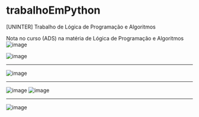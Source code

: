 # trabalhoEmPython
[UNINTER] Trabalho de Lógica de Programação e Algoritmos

Nota no curso (ADS) na matéria de Lógica de Programação e Algoritmos
![image](https://github.com/rafaprzygo/trabalhoEmPython/assets/115998567/7b2b42ab-f4a0-4e31-8f9c-e0e789780eb5)


![image](https://github.com/rafaprzygo/trabalhoEmPython/assets/115998567/f19f5f70-e13e-4d36-94c3-f86c61f743b4)
___________________________________________________________________________________________________________________
![image](https://github.com/rafaprzygo/trabalhoEmPython/assets/115998567/2df8f7d7-82eb-4274-ab4a-4d7c010dddfd)
___________________________________________________________________________________________________________________
![image](https://github.com/rafaprzygo/trabalhoEmPython/assets/115998567/a3b2f433-5c3a-4a6b-a519-a243a2c3952b)
![image](https://github.com/rafaprzygo/trabalhoEmPython/assets/115998567/d1ded1cd-c308-41ef-8ce9-a7a5098a8cf8)
___________________________________________________________________________________________________________________
![image](https://github.com/rafaprzygo/trabalhoEmPython/assets/115998567/5f90d08a-8c60-4731-82d9-29e149fb4d9f)
